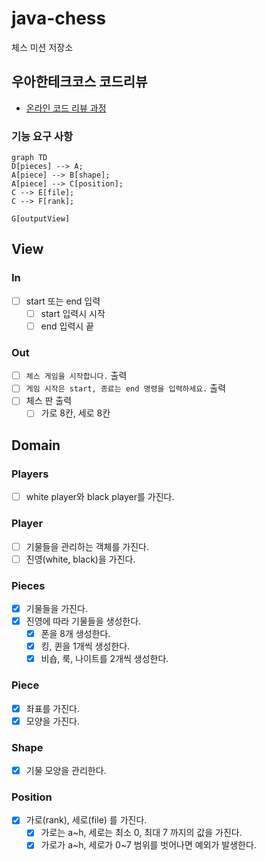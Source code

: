 # java-chess

체스 미션 저장소

## 우아한테크코스 코드리뷰

- [온라인 코드 리뷰 과정](https://github.com/woowacourse/woowacourse-docs/blob/master/maincourse/README.md)

### 기능 요구 사항

```mermaid
graph TD
D[pieces] --> A;
A[piece] --> B[shape];
A[piece] --> C[position];
C --> E[file];
C --> F[rank];

G[outputView]
```

## View

### In
- [ ] start 또는 end 입력
  - [ ] start 입력시 시작
  - [ ] end 입력시 끝

### Out
- [ ] `체스 게임을 시작합니다.` 출력
- [ ] `게임 시작은 start, 종료는 end 명령을 입력하세요.` 출력
- [ ] 체스 판 출력
  - [ ] 가로 8칸, 세로 8칸

## Domain

### Players

- [ ] white player와 black player를 가진다.

### Player

- [ ] 기물들을 관리하는 객체를 가진다.
- [ ] 진영(white, black)을 가진다.

### Pieces

- [x] 기물들을 가진다.
- [x] 진영에 따라 기물들을 생성한다.
  - [x] 폰을 8개 생성한다.
  - [x] 킹, 퀸을 1개씩 생성한다.
  - [x] 비숍, 룩, 나이트를 2개씩 생성한다.

### Piece

- [x] 좌표를 가진다.
- [x] 모양을 가진다.

### Shape

- [x] 기물 모양을 관리한다.

### Position

- [x] 가로(rank), 세로(file) 를 가진다.
  - [x] 가로는 a~h, 세로는 최소 0, 최대 7 까지의 값을 가진다.
  - [x] 가로가 a~h, 세로가 0~7 범위를 벗어나면 예외가 발생한다.
